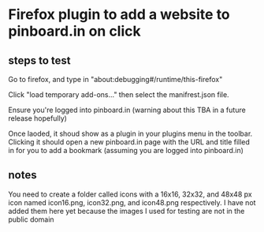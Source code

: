 # Firefox plugin to add a website to pinboard.in on click

## steps to test

Go to firefox, and type in "about:debugging#/runtime/this-firefox"

Click "load temporary add-ons..." then select the manifrest.json file.

Ensure you're logged into pinboard.in (warning about this TBA in a future release hopefully)

Once laoded, it shoud show as a plugin in your plugins menu in the toolbar. Clicking it should open a new pinboard.in page with the URL and title filled in for you to add a bookmark (assuming you are logged into pinboard.in)

## notes

You need to create a folder called icons with a 16x16, 32x32, and 48x48 px icon named icon16.png, icon32.png, and icon48.png respectively. I have not added them here yet because the images I used for testing are not in the public domain
